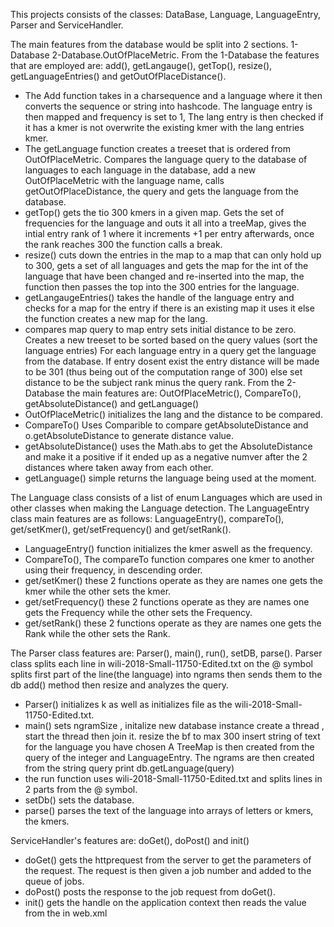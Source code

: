 This projects consists of the classes: DataBase, Language, LanguageEntry, Parser and ServiceHandler.

The main features from the database would be split into 2 sections. 1-Database 2-Database.OutOfPlaceMetric.
From the 1-Database the features that are employed are: add(), getLangauge(), getTop(), resize(), getLanguageEntries() and getOutOfPlaceDistance().
- The Add function takes in a charsequence and a language where it then converts the sequence or string into hashcode. The language entry is then mapped and frequency is set to 1,
  The lang entry is then checked if it has a kmer is not overwrite the existing kmer with the lang entries kmer.
- The getLanguage function creates a treeset that is ordered from OutOfPlaceMetric. Compares the language query to the database of languages to each language in the database, add 
  a new OutOfPlaceMetric with the language name, calls getOutOfPlaceDistance, the query and gets the language from the database.
- getTop() gets the tio 300 kmers in a given map. Gets the set of frequencies for the language and outs it all into a treeMap, gives the intial entry rank of 1 where it increments
  +1 per entry afterwards, once the rank reaches 300 the function calls a break.
- resize() cuts down the entries in the map to a map that can only hold up to 300, gets a set of all languages and gets the map for the int of the language that have been changed and
  re-inserted into the map, the function then passes the top into the 300 entries for the language.
- getLangaugeEntries() takes the handle of the language entry and checks for a map for the entry if there is an existing map it uses it else the function creates a new map for the lang.
- compares map query to map entry sets initial distance to be zero. Creates a new treeset to be sorted based on the query values (sort the language entries) For each language entry in a 
  query get the language from the database. If entry dosent exist the entry distance will be made to be 301 (thus being out of the computation range of 300) else set distance to be the
  subject rank minus the query rank.
From the 2-Database the main features are: OutOfPlaceMetric(), CompareTo(), getAbsoluteDistance() and getLanguage()
- OutOfPlaceMetric() initializes the lang and the distance to be compared.
- CompareTo() Uses Comparible to compare getAbsoluteDistance and o.getAbsoluteDistance to generate distance value.
- getAbsoluteDistance() uses the Math.abs to get the AbsoluteDistance and make it a positive if it ended up as a negative numver after the 2 distances where taken away from each other.
- getLanguage() simple returns the language being used at the moment.

The Language class consists of a list of enum Languages which are used in other classes when making the Language detection.
The LanguageEntry class main features are as follows: LanguageEntry(), compareTo(), get/setKmer(), get/setFrequency() and get/setRank().
- LanguageEntry() function initializes the kmer aswell as the frequency.
- CompareTo(), The compareTo function compares one kmer to another using their frequency, in descending order.
- get/setKmer() these 2 functions operate as they are names one gets the kmer while the other sets the kmer.
- get/setFrequency() these 2 functions operate as they are names one gets the Frequency while the other sets the Frequency.
- get/setRank() these 2 functions operate as they are names one gets the Rank while the other sets the Rank.

The Parser class features are: Parser(), main(), run(), setDB, parse().
Parser class splits each line in wili-2018-Small-11750-Edited.txt on the @ symbol splits first part of the line(the language) into ngrams then sends them to the db add() method then resize and analyzes the query.
- Parser() initializes k as well as initializes file as the wili-2018-Small-11750-Edited.txt.
- main()  sets ngramSize , initalize new database instance create a thread , start the thread then join it. resize the bf to max 300 insert string of text for the language you have chosen A TreeMap is then created 
  from the query of the integer and LanguageEntry. The ngrams are then created from the string query print db.getLanguage(query)
- the run function uses wili-2018-Small-11750-Edited.txt and splits lines in 2 parts from the @ symbol.
- setDb() sets the database.
- parse() parses the text of the language into arrays of letters or kmers, the kmers.

ServiceHandler's features are: doGet(), doPost() and init()
- doGet() gets the httprequest from the server to get the parameters of the request. The request is then given a job number and added to the queue of jobs.
- doPost() posts the response to the job request from doGet().
- init() gets the handle on the application context then reads the value from the <context-param> in web.xml
